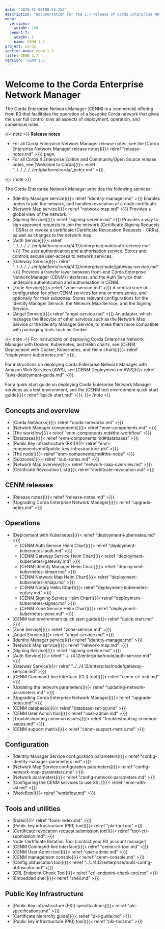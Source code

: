 ```yaml
---
date: '2020-01-08T09:59:25Z'
description: "Documentation for the 1.7 release of Corda Enterprise Network Manager (CENM)"
menu:
  versions:
    weight: 260
  cenm-1-7:
    weight: 1
    name: CENM 1.7
project: Corda
section_menu: cenm-1-7
title: CENM 1.7
version: 'CENM 1.7'
---
```



# Welcome to the Corda Enterprise Network Manager

The Corda Enterprise Network Manager (CENM) is a commercial offering from R3 that facilitates the operation of a bespoke
Corda network that gives the user full control over all aspects of deployment, operation, and consensus rules.

{{< note >}}
**Release notes**

* For all Corda Enterprise Network Manager release notes, see the [Corda Enterprise Network Manager release notes]({{< relref "release-notes.md" >}}) page.
* For all Corda 4 Enterprise Edition and Community/Open Source release notes, see [Welcome to Corda]({{< relref "../../../../../en/platform/corda/_index.md" >}}).

{{< /note >}}

The Corda Enterprise Network Manager provides the following services:

* [Identity Manager service]({{< relref "identity-manager.md" >}}) Enables nodes to join the network, and handles revocation of a node certificate.
* [Network Map service]({{< relref "network-map.md" >}}) Provides a global view of the network.
* [Signing Service]({{< relref "signing-service.md" >}}) Provides a way to sign approved requests to join the network (Certificate Signing Requests - CSRs) or revoke a certificate (Certificate Revocation Requests - CRRs), as well as changes to the network map.
* [Auth Service]({{< relref "../../../../../en/platform/corda/4.12/enterprise/node/auth-service.md" >}}) The user authentication and authorisation service. Stores and controls secure user-access to network services.
* [Gateway Service]({{< relref "../../../../../en/platform/corda/4.12/enterprise/node/gateway-service.md" >}}) Provides a transfer layer between front-end Corda Enterprise Network Manager (CENM) interfaces, and the Auth Service that underpins authentication and authorisation in CENM.
* [Zone Service]({{< relref "zone-service.md" >}}) A central store of configuration for other CENM services for one or more zones, and optionally for their subzones. Stores relevant configurations for the Identity Manager Service, the Network Map Service, and the Signing Service.
* [Angel Service]({{< relref "angel-service.md" >}}) An adapter, which manages the lifecycle of other services such as the Network Map Service or the Identity Manager Service, to make them more compatible with packaging tools such as Docker.

{{< note >}}
For instructions on deploying Corda Enterprise Network Manager with Docker, Kubernetes, and Helm charts, see [CENM Deployment with Docker, Kubernetes, and Helm charts]({{< relref "deployment-kubernetes.md" >}}).

For instructions on deploying Corda Enterprise Network Manager with Amazon Web Services (AWS), see [CENM Deployment on AWS]({{< relref "aws-deployment-guide.md" >}}).

For a quick start guide on deploying Corda Enterprise Network Manager services as a test environment, see the [CENM test environment quick start guide]({{< relref "quick-start.md" >}}).
{{< /note >}}

## Concepts and overview

* [Corda Networks]({{< relref "corda-networks.md" >}})
* [Network Manager components]({{< relref "enm-components.md" >}})
* [The workflow]({{< relref "enm-components.md#the-workflow" >}})
* [Databases]({{< relref "enm-components.md#databases" >}})
* [Public Key Infrastructure (PKI)]({{< relref "enm-components.md#public-key-infrastructure-pki" >}})
* [The node]({{< relref "enm-components.md#the-node" >}})
* [Subzones]({{< relref "sub-zones.md" >}})
* [Network Map overview]({{< relref "network-map-overview.md" >}})
* [Certificate Revocation List]({{< relref "certificate-revocation.md" >}})

## CENM releases
* [Release notes]({{< relref "release-notes.md" >}})
* [Upgrading Corda Enterprise Network Manager]({{< relref "upgrade-notes.md" >}})

## Operations

* [Deployment with Kubernetes]({{< relref "deployment-kubernetes.md" >}})
  * [CENM Auth Service Helm Chart]({{< relref "deployment-kubernetes-auth.md" >}})
  * [CENM Gateway Service Helm Chart]({{< relref "deployment-kubernetes-gateway.md" >}})
  * [CENM Identity Manager Helm Chart]({{< relref "deployment-kubernetes-idman.md" >}})
  * [CENM Network Map Helm Chart]({{< relref "deployment-kubernetes-nmap.md" >}})
  * [CENM Notary Helm Chart]({{< relref "deployment-kubernetes-notary.md" >}})
  * [CENM Signing Service Helm Chart]({{< relref "deployment-kubernetes-signer.md" >}})
  * [CENM Zone Service Helm Chart]({{< relref "deployment-kubernetes-zone.md" >}})
* [CENM test environment quick start guide]({{< relref "quick-start.md" >}})
* [Zone Service]({{< relref "zone-service.md" >}})
* [Angel Service]({{< relref "angel-service.md" >}})
* [Identity Manager service]({{< relref "identity-manager.md" >}})
* [Network Map service]({{< relref "network-map.md" >}})
* [Signing Service]({{< relref "signing-service.md" >}})
* [Auth Service]({{< relref "../../4.12/enterprise/node/auth-service.md" >}})
* [Gateway Service]({{< relref "../../4.12/enterprise/node/gateway-service.md" >}})
* [CENM Command-line Interface (CLI) tool]({{< relref "cenm-cli-tool.md" >}})
* [Updating the network parameters]({{< relref "updating-network-parameters.md" >}})
* [Upgrading Corda Enterprise Network Manager]({{< relref "upgrade-notes.md" >}})
* [CENM databases]({{< relref "database-set-up.md" >}})
* [CENM User Admin tool]({{< relref "user-admin.md" >}})
* [Troubleshooting common issues]({{< relref "troubleshooting-common-issues.md" >}})
* [CENM support matrix]({{< relref "cenm-support-matrix.md" >}})

## Configuration

* [Identity Manager Service configuration parameters]({{< relref "config-identity-manager-parameters.md" >}})
* [Network Map Service configuration parameters]({{< relref "config-network-map-parameters.md" >}})
* [Network parameters]({{< relref "config-network-parameters.md" >}})
* [Configuring the CENM services to use SSL]({{< relref "enm-with-ssl.md" >}})
* [Workflow]({{< relref "workflow.md" >}})

## Tools and utilities

* [Index]({{< relref "tools-index.md" >}})
* [Public key infrastructure (PKI) tool]({{< relref "pki-tool.md" >}})
* [Certificate revocation request submission tool]({{< relref "tool-crr-submission.md" >}})
* Node Certificate Rotation Tool (contact your R3 account manager)
* [CENM Command-line Interface]({{< relref "cenm-cli-tool.md" >}})
* [CENM User Admin tool]({{< relref "user-admin.md" >}})
* [CENM management console]({{< relref "cenm-console.md" >}})
* [Config obfuscation tool]({{< relref "../../4.12/enterprise/tools-config-obfuscator.md" >}})
* [CRL Endpoint Check Tool]({{< relref "crl-endpoint-check-tool.md" >}})
* [Embedded shell]({{< relref "shell.md" >}})

## Public Key Infrastructure

* [Public Key Infrastructure (PKI) specifications]({{< relref "pki-specifications.md" >}})
* [Certificate hierarchy guide]({{< relref "pki-guide.md" >}})
* [Public key infrastructure (PKI) tool]({{< relref "pki-tool.md" >}})